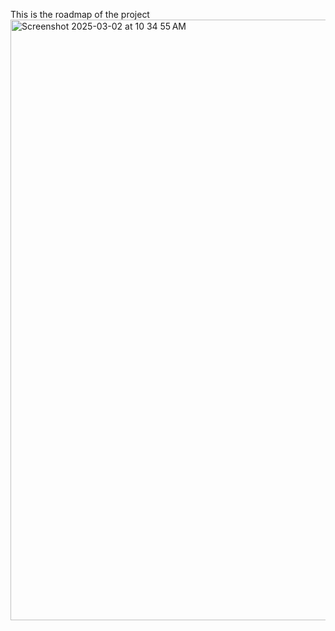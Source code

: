 
This is the roadmap of the project
<img width="961" alt="Screenshot 2025-03-02 at 10 34 55 AM" src="https://github.com/user-attachments/assets/7ced485d-7abc-4975-938f-460f611fdc73" />
